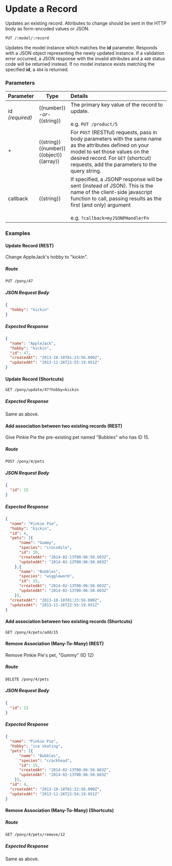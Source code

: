 # Update a Record

Updates an existing record.
Attributes to change should be sent in the HTTP body as form-encoded values or JSON.

```
PUT /:model/:record
```

Updates the model instance which matches the **id** parameter. Responds with a JSON object representing the newly updated instance.  If a validation error occurred, a JSON response with the invalid attributes and a `400` status code will be returned instead.  If no model instance exists matching the specified **id**, a `404` is returned.

### Parameters

 Parameter                          | Type                                                    | Details
 ---------------------------------- | ------------------------------------------------------- |:---------------------------------
 id<br/>*(required)*                | ((number))<br/>*-or-*<br/>((string))                    | The primary key value of the record to update.<br/><br/>e.g. `PUT /product/5`
 *                                  | ((string))<br/>((number))<br/>((object))<br/>((array))  | For `POST` (RESTful) requests, pass in body parameters with the same name as the attributes defined on your model to set those values on the desired record. For `GET` (shortcut) requests, add the parameters to the query string.
 callback                           | ((string))                                              | If specified, a JSONP response will be sent (instead of JSON). This is the name of the client-side javascript function to call, passing results as the first (and only) argument<br/> <br/> e.g. `?callback=myJSONPHandlerFn`

### Examples

#### Update Record (REST)

Change AppleJack's hobby to "kickin".

##### Route
`PUT /pony/47`

##### JSON Request Body
```json
{
  "hobby": "kickin"
}
```

##### Expected Response
```json
{
  "name": "AppleJack",
  "hobby": "kickin",
  "id": 47,
  "createdAt": "2013-10-18T01:23:56.000Z",
  "updatedAt": "2013-11-26T22:55:19.951Z"
}
```

#### Update Record (Shortcuts)

`GET /pony/update/47?hobby=kickin`

##### Expected Response

Same as above.

#### Add association between two existing records (REST)

Give Pinkie Pie the pre-existing pet named "Bubbles" who has ID 15.

##### Route
`POST /pony/4/pets`

##### JSON Request Body
```json
{
  "id": 15
}
```

##### Expected Response
```json
{
  "name": "Pinkie Pie",
  "hobby": "kickin",
  "id": 4,
  "pets": [{
      "name": "Gummy",
      "species": "crocodile",
      "id": 10,
      "createdAt": "2014-02-13T00:06:50.603Z",
      "updatedAt": "2014-02-13T00:06:50.603Z"
    },{
      "name": "Bubbles",
      "species": "wiggleworm",
      "id": 15,
      "createdAt": "2014-02-13T00:06:50.603Z",
      "updatedAt": "2014-02-13T00:06:50.603Z"
    }],
  "createdAt": "2013-10-18T01:23:56.000Z",
  "updatedAt": "2013-11-26T22:55:19.951Z"
}
```

#### Add association between two existing records (Shortcuts)
`GET /pony/4/pets/add/15`

#### Remove Association (Many-To-Many) (REST)

Remove Pinkie Pie's pet, "Gummy" (ID 12)

##### Route
`DELETE /pony/4/pets`

##### JSON Request Body
```json
{
  "id": 12
}
```

##### Expected Response
```json
{
  "name": "Pinkie Pie",
  "hobby": "ice skating",
  "pets": [{
      "name": "Bubbles",
      "species": "crackhead",
      "id": 15,
      "createdAt": "2014-02-13T00:06:50.603Z",
      "updatedAt": "2014-02-13T00:06:50.603Z"
    }],
  "id": 4,
  "createdAt": "2013-10-18T01:22:56.000Z",
  "updatedAt": "2013-11-26T22:54:19.951Z"
}
```

#### Remove Association (Many-To-Many) (Shortcuts)

##### Route

`GET /pony/4/pets/remove/12`

##### Expected Response

Same as above.

<docmeta name="uniqueID" value="UpdateARecord421031">
<docmeta name="displayName" value="update">
